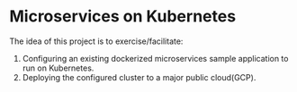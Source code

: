 # Microservices on Kubernetes
The idea of this project is to exercise/facilitate:
1. Configuring an existing dockerized microservices sample application to run on Kubernetes.
2. Deploying the configured cluster to a major public cloud(GCP).
